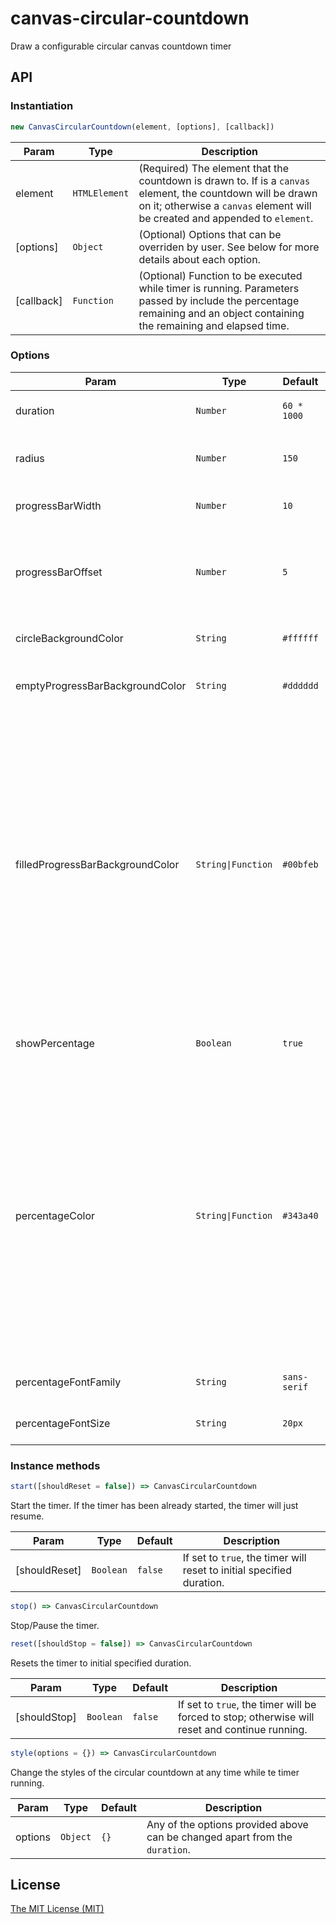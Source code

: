 # canvas-circular-countdown

Draw a configurable circular canvas countdown timer

## API

### Instantiation

```js
new CanvasCircularCountdown(element, [options], [callback])
```

| Param | Type | Description |
| --- | --- | --- |
| element | <code>HTMLElement</code> | (Required) The element that the countdown is drawn to. If is a `canvas` element, the countdown will be drawn on it; otherwise a `canvas`  element will be created and appended to `element`. |
| [options] | <code>Object</code> | (Optional) Options that can be overriden by user. See below for more details about each option. |
| [callback] | <code>Function</code> | (Optional) Function to be executed while timer is running. Parameters passed by include the percentage remaining and an object containing the remaining and elapsed time. |

### Options

| Param | Type | Default | Description |
| --- | --- | --- | --- |
| duration | <code>Number</code> | `60 * 1000` | The timer's duration in milliseconds. |
| radius | <code>Number</code> | `150` | The radius of the circular countdown in pixels. |
| progressBarWidth | <code>Number</code> | `10` | The circular progress bar in pixels. |
| progressBarOffset | <code>Number</code> | `5` | The number of pixels that will be left between the edges of the progress bar and the rest of the circle. |
| circleBackgroundColor | <code>String</code> | `#ffffff` | The background color of the main circle. |
| emptyProgressBarBackgroundColor | <code>String</code> | `#dddddd` | The background color of the progress bar when is empty. |
| filledProgressBarBackgroundColor | <code>String\|Function</code> | `#00bfeb` | The background color of the progress bar when is filled. If it is a function, the remaining percentage and an object containing the remaining and elapsed time are passed as parameters and it should return a string for color. Useful when  you need to change the color of the progress bar depending on the remaining percentage or the remaining/elapsed time. |
| showPercentage | <code>Boolean</code> | `true` | Whether the remaining percentage will be displayed or not. |
| percentageColor | <code>String\|Function</code> | `#343a40` | The foreground color of the percentage string. If it is a function, the remaining percentage and an object containing the remaining and elapsed time are passed as parameters and it should return a string for color. Useful when  you need to change the color of the percentage string depending on the remaining percentage or the remaining/elapsed time. |
| percentageFontFamily | <code>String</code> | `sans-serif` | The font family of the percentage string. |
| percentageFontSize | <code>String</code> | `20px` | The font size of the percentage string. |

### Instance methods

```js
start([shouldReset = false]) => CanvasCircularCountdown
```

Start the timer. If the timer has been already started, the timer will just resume.

| Param | Type | Default | Description |
| --- | --- | --- | --- |
| [shouldReset] | <code>Boolean</code> | `false` | If set to `true`, the timer will reset to initial specified duration. |

```js
stop() => CanvasCircularCountdown
```

Stop/Pause the timer.

```js
reset([shouldStop = false]) => CanvasCircularCountdown
```

Resets the timer to initial specified duration.

| Param | Type | Default | Description |
| --- | --- | --- | --- |
| [shouldStop] | <code>Boolean</code> | `false` | If set to `true`, the timer will be forced to stop; otherwise will reset and continue running. |

```js
style(options = {}) => CanvasCircularCountdown
```

Change the styles of the circular countdown at any time while te timer running.

| Param | Type | Default | Description |
| --- | --- | --- | --- |
| options | <code>Object</code> | `{}` | Any of the options provided above can be changed apart from the `duration`. |

## License

[The MIT License (MIT)](https://georapbox.mit-license.org/@2018)
